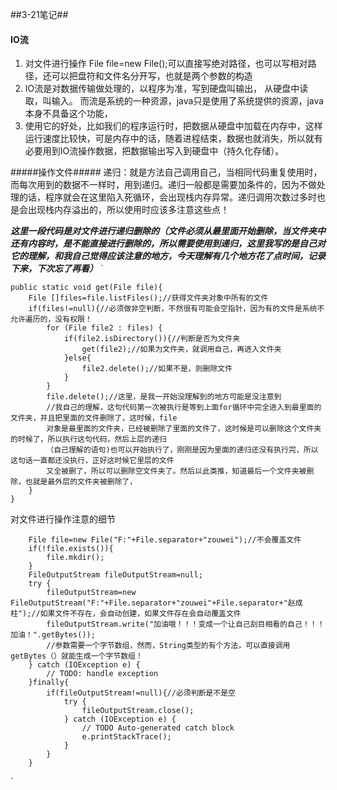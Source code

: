 ##3-21笔记##

#### IO流 ####
1. 对文件进行操作 File file=new File();可以直接写绝对路径，也可以写相对路径，还可以把盘符和文件名分开写，也就是两个参数的构造
2. IO流是对数据传输做处理的，以程序为准，写到硬盘叫输出， 从硬盘中读取，叫输入。 而流是系统的一种资源，java只是使用了系统提供的资源，java本身不具备这个功能，
3. 使用它的好处，比如我们的程序运行时，把数据从硬盘中加载在内存中，这样运行速度比较快，可是内存中的话，随着进程结束，数据也就消失，所以就有必要用到IO流操作数据，把数据输出写入到硬盘中（持久化存储）。

#####操作文件#####
递归：就是方法自己调用自己，当相同代码重复使用时，而每次用到的数据不一样时，用到递归。递归一般都是需要加条件的，因为不做处理的话，程序就会在这里陷入死循环，会出现栈内存异常。递归调用次数过多时也是会出现栈内存溢出的，所以使用时应该多注意这些点！

***这里一段代码是对文件进行递归删除的（文件必须从最里面开始删除，当文件夹中还有内容时，是不能直接进行删除的，所以需要使用到递归，这里我写的是自己对它的理解，和我自己觉得应该注意的地方，今天理解有几个地方花了点时间，记录下来，下次忘了再看）***
`  

	public static void get(File file){  
		File []files=file.listFiles();//获得文件夹对象中所有的文件
		if(files!=null){//必须做非空判断，不然很有可能会空指针，因为有的文件是系统不允许遍历的，没有权限！
			for (File file2 : files) {
				if(file2.isDirectory()){//判断是否为文件夹
					get(file2);//如果为文件夹，就调用自己，再进入文件夹
				}else{
					file2.delete();//如果不是，则删除文件
				}
			}
			file.delete();//这里，是我一开始没理解到的地方可能是没注意到
			//我自己的理解，这句代码第一次被执行是等到上面for循环中完全进入到最里面的文件夹，并且把里面的文件删除了，这时候，file  
			对象是最里面的文件夹，已经被删除了里面的文件了，这时候是可以删除这个文件夹的时候了，所以执行这句代码，然后上层的递归  
			（自己理解的语句)也可以开始执行了，刚刚是因为里面的递归还没有执行完，所以这句话一直都还没执行，正好这时候它里层的文件  
			又全被删了，所以可以删除空文件夹了。然后以此类推，知道最后一个文件夹被删除，也就是最外层的文件夹被删除了，
		}
	}
 

对文件进行操作注意的细节


		File file=new File("F:"+File.separator+"zouwei");//不会覆盖文件
		if(!file.exists()){
			file.mkdir();
		}
		FileOutputStream fileOutputStream=null;
		try {
			fileOutputStream=new FileOutputStream("F:"+File.separator+"zouwei"+File.separator+"赵成柱");//如果文件不存在，会自动创建，如果文件存在会自动覆盖文件
			fileOutputStream.write("加油哦！！！变成一个让自己刮目相看的自己！！！加油！".getBytes());
			//参数需要一个字节数组，然而，String类型的有个方法，可以直接调用getBytes（）就能生成一个字节数组！
		} catch (IOException e) {
			// TODO: handle exception
		}finally{
			if(fileOutputStream!=null){//必须判断是不是空
				try {
					fileOutputStream.close();
				} catch (IOException e) {
					// TODO Auto-generated catch block
					e.printStackTrace();
				}
			}
		}
`